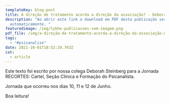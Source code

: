 ```yaml
---
templateKey: blog-post
title: A direção de tratamento acorda a direção da associação? - Deborah Steinberg
description: "Ao abrir este link o download em PDF desta publicação será feito
  automaticamente. "
featuredimage: /img/tykhe-publicacoes-sem-imagem.png
pdf_file: /img/a-direção-de-tratamento-acorda-a-direção-da-associação-deborah-steinberg.pdf
tags:
  - "#psicanalise"
date: 2021-10-01T18:52:29.763Z
cat:
  - article
---
```

Este texto foi escrito por nossa colega Deborah Steinberg para a Jornada RECORTES: Cartel, Seção Clínica e Formação do Psicanalista. 

Jornada que ocorreu nos dias 10, 11 e 12 de Junho.

Boa leitura!